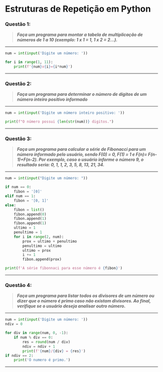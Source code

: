 # Estruturas de Repetição em Python

### **Questão 1:**

> **_Faça um programa para montar a tabela de multiplicação de números de 1 a 10
> (exemplo: 1 x 1 = 1, 1 x 2 = 2...)._**

---
```python
num = int(input('Digite um número: '))

for i in range(1, 11):
    print(f'{num}x{i}={i*num}')
```
---

### **Questão 2:**
> **_Faça um programa para determinar o número de dígitos de um número inteiro
positivo informado_**
---
```python
num = int(input('Digite um número inteiro positivo: '))

print(f"O número possui {len(str(num))} digitos.")
```
---


### **Questão 3:**
> **_Faça um programa para calcular a série de Fibonacci para um número informado pelo
> usuário, sendo F(0) = 0, F(1) = 1 e F(n)= F(n-1)+F(n-2). Por exemplo, caso o usuário
> informe o número 9, o resultado seria: 0, 1, 1, 2, 3, 5, 8, 13, 21, 34._**
---
```python
num = int(input("Digite um número: "))

if num == 0:
    fibon = '[0]'
elif num == 1:
    fibon = '[0, 1]'
else:
    fibon = list()
    fibon.append(0)
    fibon.append(1)
    fibon.append(1)
    ultimo = 1
    penultimo = 1
    for i in range(2, num):
        prox = ultimo + penultimo
        penultimo = ultimo
        ultimo = prox
        i += 1
        fibon.append(prox)

print(f'A série fibonnaci para esse número é {fibon}')
```
---

### **Questão 4:**

> **_Faça um programa para listar todos os divisores de um número ou dizer que o número
> é primo caso não existam divisores. Ao final, verifique se o usuário deseja analisar
> outro número._**
---
```python
num = int(input('Digite um número: '))
ndiv = 0

for div in range(num, 0, -1):
    if num % div == 0:
        res = round(num / div)
        ndiv = ndiv + 1
        print(f'{num}/{div} = {res}')
if ndiv == 2:
    print('O numero é primo.')
```
---
